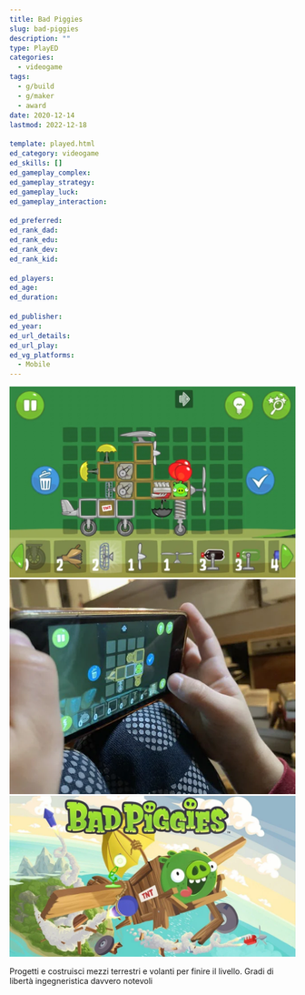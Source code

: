 ```yaml
---
title: Bad Piggies
slug: bad-piggies
description: ""
type: PlayED
categories:
  - videogame
tags:
  - g/build
  - g/maker
  - award
date: 2020-12-14
lastmod: 2022-12-18

template: played.html
ed_category: videogame
ed_skills: []
ed_gameplay_complex: 
ed_gameplay_strategy: 
ed_gameplay_luck: 
ed_gameplay_interaction: 

ed_preferred: 
ed_rank_dad: 
ed_rank_edu: 
ed_rank_dev: 
ed_rank_kid: 

ed_players: 
ed_age: 
ed_duration: 

ed_publisher: 
ed_year: 
ed_url_details: 
ed_url_play: 
ed_vg_platforms:
  - Mobile
---
```


![](../../assets/img/played/videogame/bad_piggies.webp)
![](../../assets/img/played/videogame/bad_piggies_2.webp)
![](../../assets/img/played/videogame/bad_piggies_3.webp)

Progetti e costruisci mezzi terrestri e volanti per finire il livello. Gradi di libertà ingegneristica davvero notevoli
